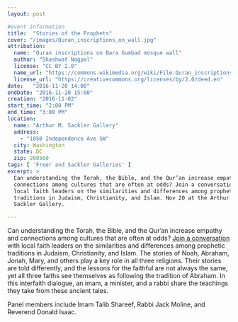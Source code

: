 ```yaml
---
layout: post

#event information
title:  "Stories of the Prophets"
cover: "/images/Quran_inscriptions_on_wall.jpg"
attribution:
  name: "Quran inscriptions on Bara Gumbad mosque wall"
  author: "Shashwat Nagpal"
  license: "CC BY 2.0"
  name_url: "https://commons.wikimedia.org/wiki/File:Quran_inscriptions_on_wall,_Lodhi_Gardens,_Delhi.jpg"
  license_url: "https://creativecommons.org/licenses/by/2.0/deed.en"
date:   "2016-11-20 14:00"
endDate: "2016-11-20 15:00"
creation: "2016-11-02"
start_time: "2:00 PM"
end_time: "3:00 PM"
location:
  name: "Arthur M. Sackler Gallery"
  address:
    - "1050 Independence Ave SW"
  city: Washington
  state: DC
  zip: 200560
tags: [ 'Freer and Sackler Galleries' ]
excerpt: >
  Can understanding the Torah, the Bible, and the Qur’an increase empathy and
  connections among cultures that are often at odds? Join a conversation with
  local faith leaders on the similarities and differences among prophetic
  traditions in Judaism, Christianity, and Islam. Nov 20 at the Arthur M.
  Sackler Gallery.

---
```


Can understanding the Torah, the Bible, and the Qur’an increase empathy and
connections among cultures that are often at odds? [Join a conversation](http://www.asia.si.edu/events/lectures.asp?trumbaEmbed=view%3Devent%26eventid%3D120922809) with
local faith leaders on the similarities and differences among prophetic
traditions in Judaism, Christianity, and Islam. The stories of Noah, Abraham,
Jonah, Mary, and others play a key role in all three religions. Their stories
are told differently, and the lessons for the faithful are not always the same,
yet all three faiths see themselves as following the tradition of Abraham. In
this interfaith dialogue, an imam, a minister, and a rabbi share the teachings
they take from these ancient tales.

Panel members include Imam Talib Shareef, Rabbi Jack Moline, and Reverend Donald
Isaac.
